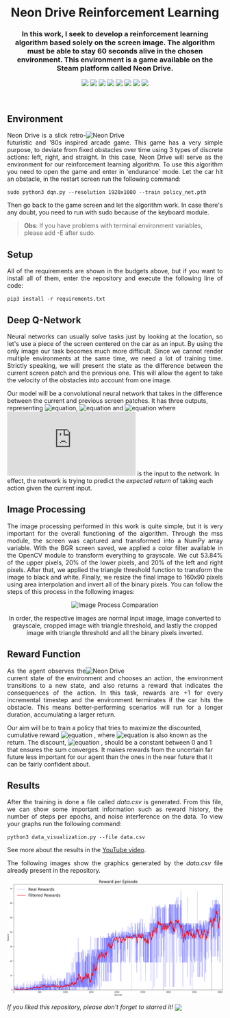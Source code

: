 
<h1 align="center">Neon Drive Reinforcement Learning</h1>
<h3 align="center">In this work, I seek to develop a reinforcement learning algorithm based solely on the screen image. The algorithm must be able to stay 60 seconds alive in the chosen environment. This environment is a game available on the Steam platform called Neon Drive.</h3>

<p align="center"> 
  <img src="https://img.shields.io/badge/PyTorch-v1.4.0-blue"/>
  <img src="https://img.shields.io/badge/TorchVision-v0.5.0-blue"/>
  <img src="https://img.shields.io/badge/OpenCV-v4.2.0-blue"/>
  <img src="https://img.shields.io/badge/Numpy-v1.18.2-blue"/>
  <img src="https://img.shields.io/badge/Matplotlib-v3.1.2-blue"/>
  <img src="https://img.shields.io/badge/Scikit_Image-v0.16.2-blue"/>
  <img src="https://img.shields.io/badge/mss-v5.0.0-blue"/>
  <img src="https://img.shields.io/badge/Tqdm-v4.42.1-blue"/>
</p>
<br/>

## Environment
<p align="justify"> 
  <img src="https://media.giphy.com/media/XBuh0LZxoCoNgx1g1M/giphy.webp" alt="Neon Drive" align="right" width="320">
  <a>Neon Drive is a slick retro-futuristic and '80s inspired arcade game. This game has a very simple purpose, to deviate from fixed obstacles over time using 3 types of discrete actions: left, right, and straight. In this case, Neon Drive will serve as the environment for our reinforcement learning algorithm.</a>
  <a>To use this algorithm you need to open the game and enter in 'endurance' mode. Let the car hit an obstacle, in the restart screen run the following command:</a>
</p>
  
```shell
sudo python3 dqn.py --resolution 1920x1080 --train policy_net.pth
```

<p align="justify"> 
 <a>Then go back to the game screen and let the algorithm work. In case there's any doubt, you need to run with sudo because of the keyboard module.</a>
</p>

>**Obs**: If you have problems with terminal environment variables, please add -E after sudo.

## Setup
<p align="justify"> 
 <a>All of the requirements are shown in the budgets above, but if you want to install all of them, enter the repository and execute the following line of code:</a>
</p>

```shell
pip3 install -r requirements.txt
```

## Deep Q-Network 
<p align="justify" float="left">
Neural networks can usually solve tasks just by looking at the location, so let's use a piece of the screen centered on the car as an input. By using the only image our task becomes much more difficult. Since we cannot render multiple environments at the same time, we need a lot of training time. Strictly speaking, we will present the state as the difference between the current screen patch and the previous one. This will allow the agent to take the velocity of the obstacles into account from one image.
    
  Our model will be a convolutional neural network that takes in the difference between the current and previous screen patches. It has three outputs, representing ![equation](https://latex.codecogs.com/gif.latex?Q(s,&space;\mathrm{left})), ![equation](https://latex.codecogs.com/gif.latex?Q(s,&space;\mathrm{right})) and ![equation](https://latex.codecogs.com/gif.latex?Q(s,&space;\mathrm{straight})) where ![equation](https://latex.codecogs.com/gif.latex?s) is the input to the network. In effect, the network is trying to predict the *expected return* of taking each action given the current input.
</p>

## Image Processing
<p align="justify"> 
  <a>The image processing performed in this work is quite simple, but it is very important for the overall functioning of the algorithm. Through the mss module, the screen was captured and transformed into a NumPy array variable. With the BGR screen saved, we applied a color filter available in the OpenCV module to transform everything to grayscale. We cut 53.84% of the upper pixels, 20% of the lower pixels, and 20% of the left and right pixels. After that, we applied the triangle threshold function to transform the image to black and white. Finally, we resize the final image to 160x90 pixels using area interpolation and invert all of the binary pixels. You can follow the steps of this process in the following images:</a>
</p>

<p align="center"> 
  <img src="media/image_process_comparation.gif" alt="Image Process Comparation"/>
</p>

<p align="center"> 
  <a>In order, the respective images are normal input image, image converted to grayscale, cropped image with triangle threshold, and lastly the cropped image with triangle threshold and all the binary pixels inverted.</a>
</p>

## Reward Function
<p align="justify" float="left"> 
  <img src="https://media.giphy.com/media/jS8vrTLvwG1Oox4kLH/giphy.webp" alt="Neon Drive" align="right" width="320">
  As the agent observes the current state of the environment and chooses an action, the environment transitions to a new state, and also returns a reward that indicates the consequences of the action. In this task, rewards are +1 for every incremental timestep and the environment terminates if the car hits the obstacle. This means better-performing scenarios will run for a longer duration, accumulating a larger return.

  Our aim will be to train a policy that tries to maximize the discounted, cumulative reward ![equation](https://latex.codecogs.com/gif.latex?R_{t_0}&space;=&space;\sum_{t=t_0}^{\infty}&space;\gamma^{t&space;-&space;t_0}&space;r_t) , where ![equation](https://latex.codecogs.com/gif.latex?R_{t_0}) is also known as the return. The discount, ![equation](https://latex.codecogs.com/gif.latex?\gamma) , should be a constant between 0 and 1 that ensures the sum converges. It makes rewards from the uncertain far future less important for our agent than the ones in the near future that it can be fairly confident about.
</p>

## Results
<p align="justify"> 
  <a>After the training is done a file called <em>data.csv</em> is generated. From this file, we can show some important information such as reward history, the number of steps per epochs, and noise interference on the data. To view your graphs run the following command:</a>
</p>

```shell
python3 data_visualization.py --file data.csv
```

See more about the results in the [YouTube video](https://www.youtube.com/watch?v=hSrI2wU1afs).

<p align="justify"> 
  <a>The following images show the graphics generated by the <em>data.csv</em> file already present in the repository.</a>
</p>

<p align="center"> 
  <img src="media/reward_graph.png" alt="Rewards Graphs Comparation" width="800"/>
</p>

<p align="justify"> 
  <a><em>If you liked this repository, please don't forget to starred it!</em></a>  <img src="https://img.shields.io/github/stars/victorkich/Neon-Drive-Reinforcement-Learning?style=social" align="center"/>
</p>
